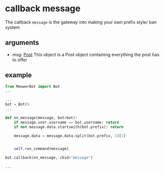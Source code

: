 <p align="center">
<h1> callback message </h1>
</p>

The callback `message` is the gateway into making your own prefix style/ ban system

##  arguments

- msg: [Post](../types/Post.md)
    This object is a Post object containing everything the post has to offer


## example

```py
from MeowerBot import Bot
...

...
bot = Bot()
...

def on_message(message, bot=bot):
    if message.user.username == bot.username: return
    if not message.data.startswith(bot.prefix): return

    message.data = message.data.split(bot.prefix, 1)[1]


    self.run_command(message)

bot.callback(on_message, cbid="message")

...
```